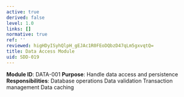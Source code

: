```yaml
---
active: true
derived: false
level: 1.0
links: []
normative: true
ref: ''
reviewed: higHDyISyhQlpH_gEJAc1R0FEoDQbzD47qLm5gxvqtQ=
title: Data Access Module
uid: SDD-019
---
```


**Module ID**: DATA-001
**Purpose**: Handle data access and persistence
**Responsibilities**:
Database operations
Data validation
Transaction management
Data caching
